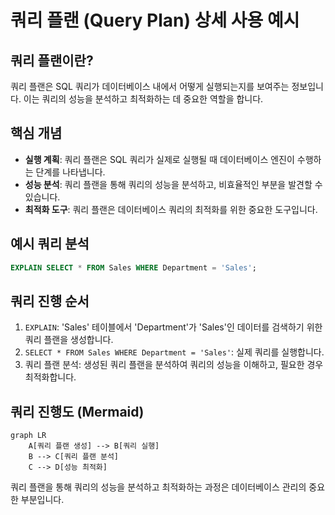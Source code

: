 
# 쿼리 플랜 (Query Plan) 상세 사용 예시

## 쿼리 플랜이란?

쿼리 플랜은 SQL 쿼리가 데이터베이스 내에서 어떻게 실행되는지를 보여주는 정보입니다. 이는 쿼리의 성능을 분석하고 최적화하는 데 중요한 역할을 합니다.

## 핵심 개념

- **실행 계획**: 쿼리 플랜은 SQL 쿼리가 실제로 실행될 때 데이터베이스 엔진이 수행하는 단계를 나타냅니다.
- **성능 분석**: 쿼리 플랜을 통해 쿼리의 성능을 분석하고, 비효율적인 부분을 발견할 수 있습니다.
- **최적화 도구**: 쿼리 플랜은 데이터베이스 쿼리의 최적화를 위한 중요한 도구입니다.

## 예시 쿼리 분석

```sql
EXPLAIN SELECT * FROM Sales WHERE Department = 'Sales';
```

## 쿼리 진행 순서

1. `EXPLAIN`: 'Sales' 테이블에서 'Department'가 'Sales'인 데이터를 검색하기 위한 쿼리 플랜을 생성합니다.
2. `SELECT * FROM Sales WHERE Department = 'Sales'`: 실제 쿼리를 실행합니다.
3. 쿼리 플랜 분석: 생성된 쿼리 플랜을 분석하여 쿼리의 성능을 이해하고, 필요한 경우 최적화합니다.

## 쿼리 진행도 (Mermaid)

```mermaid
graph LR
    A[쿼리 플랜 생성] --> B[쿼리 실행]
    B --> C[쿼리 플랜 분석]
    C --> D[성능 최적화]
```

쿼리 플랜을 통해 쿼리의 성능을 분석하고 최적화하는 과정은 데이터베이스 관리의 중요한 부분입니다.
